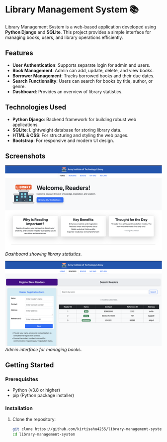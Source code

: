 # Library Management System 📚

Library Management System is a web-based application developed using **Python Django** and **SQLite**. This project provides a simple interface for managing books, users, and library operations efficiently.

## Features

- **User Authentication**: Supports separate login for admin and users.
- **Book Management**: Admin can add, update, delete, and view books.
- **Borrower Management**: Tracks borrowed books and their due dates.
- **Search Functionality**: Users can search for books by title, author, or genre.
- **Dashboard**: Provides an overview of library statistics.

## Technologies Used

- **Python Django**: Backend framework for building robust web applications.
- **SQLite**: Lightweight database for storing library data.
- **HTML & CSS**: For structuring and styling the web pages.
- **Bootstrap**: For responsive and modern UI design.

## Screenshots

![Dashboard](1.png)  
*Dashboard showing library statistics.*

![Book Management](2.png)  
*Admin interface for managing books.*

## Getting Started

### Prerequisites

- Python (v3.8 or higher)
- pip (Python package installer)

### Installation

1. Clone the repository:
   ```bash
   git clone https://github.com/kirtisahu4255/library-management-system.git
   cd library-management-system
